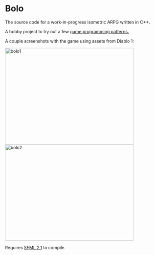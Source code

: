 # Bolo #

The source code for a work-in-progress isometric ARPG written in C++.

A hobby project to try out a few [game programming patterns.](http://gameprogrammingpatterns.com/)

A couple screenshots with the game using assets from Diablo 1:

<img src="http://i.imgur.com/ZrjlEy2.png" alt="bolo1" width="420" height="315"> <img src="http://i.imgur.com/hDZxeC2.png" alt="bolo2" width="420" height="315">

Requires [SFML 2.1](http://sfml-dev.org/download/sfml/2.1/) to compile.
